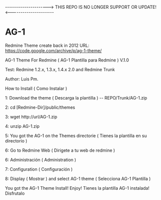 
----------------------> THIS REPO IS NO LONGER SUPPORT OR UPDATE! <----------------------

# AG-1
Redmine Theme create back in 2012
URL: https://code.google.com/archive/p/ag-1-theme/

AG-1 Theme For Redmine ( AG-1 Plantilla para Redmine ) V.1.0

Test: Redmine 1.2.x, 1.3.x, 1.4.x 2.0 and Redmine Trunk

Author: Luis Pm.

How to Install ( Como Instalar )

1: Download the theme ( Descarga la plantilla ) -- REPO/Trunk/AG-1.zip

2: cd [Redmine-Dir]/public/themes

3: wget http://url/AG-1.zip

4: unzip AG-1.zip

5: You got the AG-1 on the Themes directorie ( Tienes la plantilla en su directorio )

6: Go to Redmine Web ( Dirigete a tu web de redmine )

6: Administración ( Administration )

7: Configuration ( Configuración )

8: Display ( Mostrar ) and select AG-1 theme ( Selecciona AG-1 Plantilla )

You got the AG-1 Theme Install! Enjoy! Tienes la plantilla AG-1 instalada! Disfrutalo

